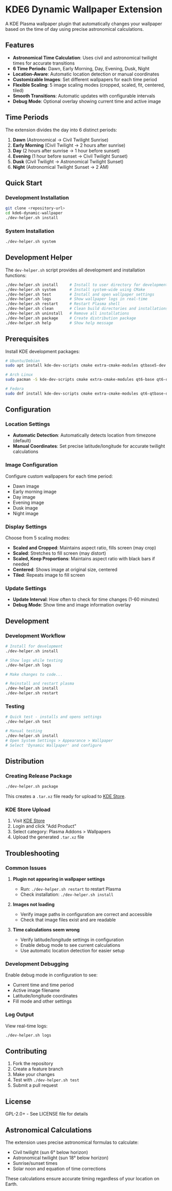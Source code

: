 # KDE6 Dynamic Wallpaper Extension

A KDE Plasma wallpaper plugin that automatically changes your wallpaper based on the time of day using precise astronomical calculations.

## Features

- **Astronomical Time Calculation**: Uses civil and astronomical twilight times for accurate transitions
- **6 Time Periods**: Dawn, Early Morning, Day, Evening, Dusk, Night
- **Location-Aware**: Automatic location detection or manual coordinates
- **Customizable Images**: Set different wallpapers for each time period
- **Flexible Scaling**: 5 image scaling modes (cropped, scaled, fit, centered, tiled)
- **Smooth Transitions**: Automatic updates with configurable intervals
- **Debug Mode**: Optional overlay showing current time and active image

## Time Periods

The extension divides the day into 6 distinct periods:

1. **Dawn** (Astronomical → Civil Twilight Sunrise)
2. **Early Morning** (Civil Twilight → 2 hours after sunrise)
3. **Day** (2 hours after sunrise → 1 hour before sunset)
4. **Evening** (1 hour before sunset → Civil Twilight Sunset)
5. **Dusk** (Civil Twilight → Astronomical Twilight Sunset)
6. **Night** (Astronomical Twilight Sunset → 2 AM)

## Quick Start

### Development Installation

```bash
git clone <repository-url>
cd kde6-dynamic-wallpaper
./dev-helper.sh install
```

### System Installation

```bash
./dev-helper.sh system
```

## Development Helper

The `dev-helper.sh` script provides all development and installation functions:

```bash
./dev-helper.sh install     # Install to user directory for development
./dev-helper.sh system      # Install system-wide using CMake
./dev-helper.sh test        # Install and open wallpaper settings
./dev-helper.sh logs        # Show wallpaper logs in real-time
./dev-helper.sh restart     # Restart Plasma shell
./dev-helper.sh clean       # Clean build directories and installations
./dev-helper.sh uninstall   # Remove all installations
./dev-helper.sh package     # Create distribution package
./dev-helper.sh help        # Show help message
```

## Prerequisites

Install KDE development packages:

```bash
# Ubuntu/Debian
sudo apt install kde-dev-scripts cmake extra-cmake-modules qtbase5-dev qtdeclarative5-dev plasma-framework-dev

# Arch Linux
sudo pacman -S kde-dev-scripts cmake extra-cmake-modules qt6-base qt6-declarative plasma-framework

# Fedora
sudo dnf install kde-dev-scripts cmake extra-cmake-modules qt6-qtbase-devel qt6-qtdeclarative-devel plasma-devel
```

## Configuration

### Location Settings

- **Automatic Detection**: Automatically detects location from timezone (default)
- **Manual Coordinates**: Set precise latitude/longitude for accurate twilight calculations

### Image Configuration

Configure custom wallpapers for each time period:

- Dawn image
- Early morning image
- Day image
- Evening image
- Dusk image
- Night image

### Display Settings

Choose from 5 scaling modes:

- **Scaled and Cropped**: Maintains aspect ratio, fills screen (may crop)
- **Scaled**: Stretches to fill screen (may distort)
- **Scaled, Keep Proportions**: Maintains aspect ratio with black bars if needed
- **Centered**: Shows image at original size, centered
- **Tiled**: Repeats image to fill screen

### Update Settings

- **Update Interval**: How often to check for time changes (1-60 minutes)
- **Debug Mode**: Show time and image information overlay

## Development

### Development Workflow

```bash
# Install for development
./dev-helper.sh install

# Show logs while testing
./dev-helper.sh logs

# Make changes to code...

# Reinstall and restart plasma
./dev-helper.sh install
./dev-helper.sh restart
```

### Testing

```bash
# Quick test - installs and opens settings
./dev-helper.sh test

# Manual testing
./dev-helper.sh install
# Open System Settings > Appearance > Wallpaper
# Select 'Dynamic Wallpaper' and configure
```

## Distribution

### Creating Release Package

```bash
./dev-helper.sh package
```

This creates a `.tar.xz` file ready for upload to [KDE Store](https://store.kde.org/).

### KDE Store Upload

1. Visit [KDE Store](https://store.kde.org/)
2. Login and click "Add Product"
3. Select category: Plasma Addons > Wallpapers
4. Upload the generated `.tar.xz` file

## Troubleshooting

### Common Issues

1. **Plugin not appearing in wallpaper settings**

   - Run: `./dev-helper.sh restart` to restart Plasma
   - Check installation: `./dev-helper.sh install`

2. **Images not loading**

   - Verify image paths in configuration are correct and accessible
   - Check that image files exist and are readable

3. **Time calculations seem wrong**
   - Verify latitude/longitude settings in configuration
   - Enable debug mode to see current calculations
   - Use automatic location detection for easier setup

### Development Debugging

Enable debug mode in configuration to see:

- Current time and time period
- Active image filename
- Latitude/longitude coordinates
- Fill mode and other settings

### Log Output

View real-time logs:

```bash
./dev-helper.sh logs
```

## Contributing

1. Fork the repository
2. Create a feature branch
3. Make your changes
4. Test with `./dev-helper.sh test`
5. Submit a pull request

## License

GPL-2.0+ - See LICENSE file for details

## Astronomical Calculations

The extension uses precise astronomical formulas to calculate:

- Civil twilight (sun 6° below horizon)
- Astronomical twilight (sun 18° below horizon)
- Sunrise/sunset times
- Solar noon and equation of time corrections

These calculations ensure accurate timing regardless of your location on Earth.
